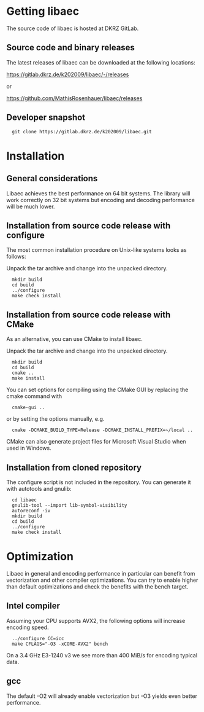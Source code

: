 # Getting libaec

The source code of libaec is hosted at DKRZ GitLab.

## Source code and binary releases

The latest releases of libaec can be downloaded at the following
locations:

  https://gitlab.dkrz.de/k202009/libaec/-/releases

or

  https://github.com/MathisRosenhauer/libaec/releases

## Developer snapshot

```shell
  git clone https://gitlab.dkrz.de/k202009/libaec.git
```

# Installation

## General considerations

Libaec achieves the best performance on 64 bit systems. The library
will work correctly on 32 bit systems but encoding and decoding
performance will be much lower.

## Installation from source code release with configure

The most common installation procedure on Unix-like systems looks as
follows:

Unpack the tar archive and change into the unpacked directory.

```shell
  mkdir build
  cd build
  ../configure
  make check install
```

## Installation from source code release with CMake

As an alternative, you can use CMake to install libaec.

Unpack the tar archive and change into the unpacked directory.

```shell
  mkdir build
  cd build
  cmake ..
  make install
```

You can set options for compiling using the CMake GUI by replacing the cmake
command with

```shell
  cmake-gui ..
```

or by setting the options manually, e.g.

```shell
  cmake -DCMAKE_BUILD_TYPE=Release -DCMAKE_INSTALL_PREFIX=~/local ..
```

CMake can also generate project files for Microsoft Visual Studio when
used in Windows.

## Installation from cloned repository

The configure script is not included in the repository. You can
generate it with autotools and gnulib:

```shell
  cd libaec
  gnulib-tool --import lib-symbol-visibility
  autoreconf -iv
  mkdir build
  cd build
  ../configure
  make check install
```

# Optimization

Libaec in general and encoding performance in particular can benefit
from vectorization and other compiler optimizations. You can try to
enable higher than default optimizations and check the benefits with
the bench target.

## Intel compiler
Assuming your CPU supports AVX2, the following options will increase
encoding speed.

```shell
  ../configure CC=icc
  make CFLAGS="-O3 -xCORE-AVX2" bench
```

On a 3.4 GHz E3-1240 v3 we see more than 400 MiB/s for encoding
typical data.

## gcc
The default -O2 will already enable vectorization but -O3 yields even
better performance.
